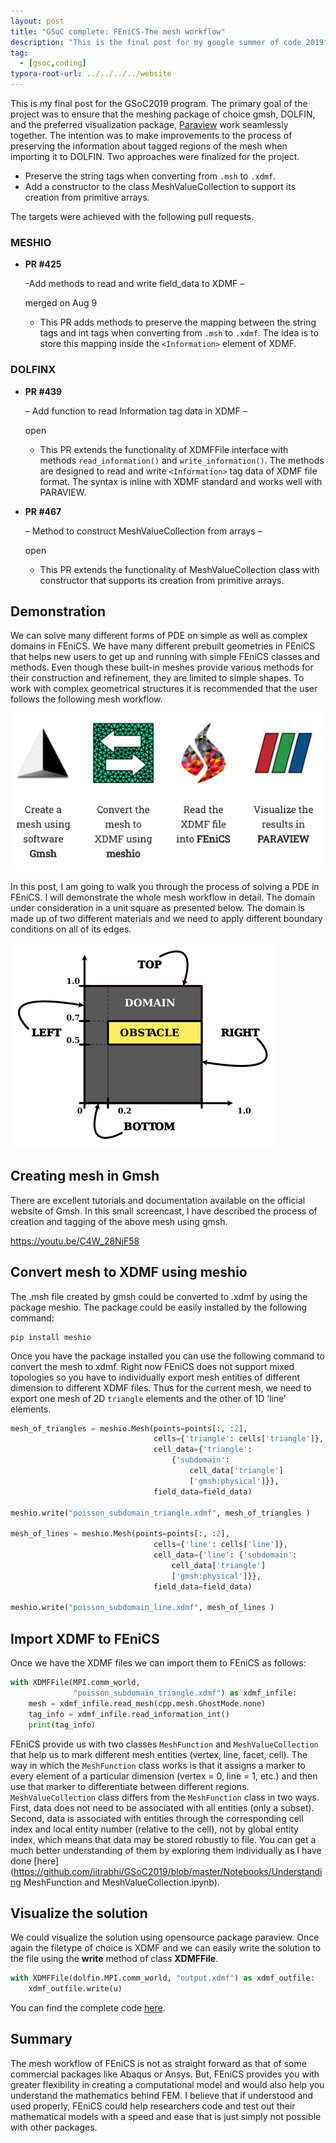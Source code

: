 ```yaml
---
layout: post
title: "GSoC complete: FEniCS-The mesh workflow"
description: "This is the final post for my google summer of code 2019"
tag: 
  - [gsoc,coding]
typora-root-url: ../../../../website
---
```


This is my final post for the GSoC2019 program. The primary goal of the project was to ensure that the meshing package of choice gmsh, DOLFIN, and the preferred visualization package, [Paraview](http://paraview.org/) work seamlessly together. The intention was to make improvements to the process of preserving the information about tagged regions of the mesh when importing it to DOLFIN. Two approaches were finalized for the project.

- Preserve the string tags when converting from `.msh` to `.xdmf`.
- Add a constructor to the class MeshValueCollection to support its creation from primitive arrays.

The targets were achieved with the following pull requests.

### MESHIO

- **PR #425**

  -Add methods to read and write field_data to XDMF – 

  merged on Aug 9

  - This PR adds methods to preserve the mapping between the string tags and int tags when converting from `.msh` to `.xdmf`. The idea is to store this mapping inside the `<Information>` element of XDMF.

### DOLFINX

- **PR #439**

   – Add function to read Information tag data in XDMF – 

  open

  - This PR extends the functionality of XDMFFile interface with methods `read_information()` and `write_information()`. The methods are designed to read and write `<Information>` tag data of XDMF file format. The syntax is inline with XDMF standard and works well with PARAVIEW.

- **PR #467**

   – Method to construct MeshValueCollection from arrays – 

  open

  - This PR extends the functionality of MeshValueCollection class with constructor that supports its creation from primitive arrays.

## Demonstration

We can solve many different forms of PDE on simple as well as complex domains in FEniCS. We have many different prebuilt geometries in FEniCS that helps new users to get up and running with simple FEniCS classes and methods. Even though these built-in meshes provide various methods for their construction and refinement, they are limited to simple shapes. To work with complex geometrical structures it is recommended that the user follows the following mesh workflow.

![image-20220211110737972](/assets/images/image-20220211110737972.png)

In this post, I am going to walk you through the process of solving a PDE in FEniCS. I will demonstrate the whole mesh workflow in detail. The domain under consideration in a unit square as presented below. The domain is made up of two different materials and we need to apply different boundary conditions on all of its edges.

![poisson_subdomain](/assets/images/poisson_subdomain.png)

## Creating mesh in Gmsh

There are excellent tutorials and documentation available on the official website of Gmsh. In this small screencast, I have described the process of creation and tagging of the above mesh using gmsh.

https://youtu.be/C4W_28NjF58

## Convert mesh to XDMF using meshio

The .msh file created by gmsh could be converted to .xdmf by using the package meshio. The package could be easily installed by the following command:

```
pip install meshio
```

Once you have the package installed you can use the following command to convert the mesh to xdmf. Right now FEniCS does not support mixed topologies so you have to individually export mesh entities of different dimension to different XDMF files. Thus for the current mesh, we need to export one mesh of 2D `triangle` elements and the other of 1D ‘line’ elements.

```python
mesh_of_triangles = meshio.Mesh(points=points[:, :2],
                                cells={'triangle': cells['triangle']},
                                cell_data={'triangle': 
                                    {'subdomain': 
                                        cell_data['triangle']
                                        ['gmsh:physical']}},
                                field_data=field_data) 

meshio.write("poisson_subdomain_triangle.xdmf", mesh_of_triangles )

mesh_of_lines = meshio.Mesh(points=points[:, :2],
                                cells={'line': cells['line']},
                                cell_data={'line': {'subdomain':
                                    cell_data['triangle']
                                    ['gmsh:physical']}},
                                field_data=field_data) 

meshio.write("poisson_subdomain_line.xdmf", mesh_of_lines )
```

## Import XDMF to FEniCS

Once we have the XDMF files we can import them to FEniCS as follows:

```python
with XDMFFile(MPI.comm_world,
              "poisson_subdomain_triangle.xdmf") as xdmf_infile:
    mesh = xdmf_infile.read_mesh(cpp.mesh.GhostMode.none)
    tag_info = xdmf_infile.read_information_int()
    print(tag_info)
```

FEniCS provide us with two classes `MeshFunction` and `MeshValueCollection` that help us to mark different mesh entities (vertex, line, facet, cell). The way in which the `MeshFunction` class works is that it assigns a marker to every element of a particular dimension (vertex = 0, line = 1, etc.) and then use that marker to differentiate between different regions. `MeshValueCollection` class differs from the `MeshFunction` class in two ways. First, data does not need to be associated with all entities (only a subset). Second, data is associated with entities through the corresponding cell index and local entity number (relative to the cell), not by global entity index, which means that data may be stored robustly to file. You can get a much better understanding of them by exploring them individually as I have done [here](https://github.com/iitrabhi/GSoC2019/blob/master/Notebooks/Understanding MeshFunction and MeshValueCollection.ipynb).

## Visualize the solution

We could visualize the solution using opensource package paraview. Once again the filetype of choice is XDMF and we can easily write the solution to the file using the **write** method of class **XDMFFile**.

```python
with XDMFFile(dolfin.MPI.comm_world, "output.xdmf") as xdmf_outfile:
    xdmf_outfile.write(u)
```

You can find the complete code [here](https://github.com/iitrabhi/dolfinx/blob/iitrabhi/mvc-xdmf/python/demo/poisson-subdomain/demo_poisson_subdomain.py).

## Summary

The mesh workflow of FEniCS is not as straight forward as that of some commercial packages like Abaqus or Ansys. But, FEniCS provides you with greater flexibility in creating a computational model and would also help you understand the mathematics behind FEM. I believe that if understood and used properly, FEniCS could help researchers code and test out their mathematical models with a speed and ease that is just simply not possible with other packages.
